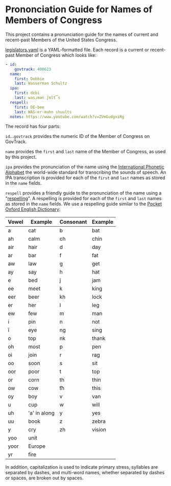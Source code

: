 Prononciation Guide for Names of Members of Congress
====================================================

This project contains a pronunciation guide for the names of current and recent-past Members of the United States Congress.

[legislators.yaml](legislators.yaml) is a YAML-formatted file. Each record is a current or recent-past Member of Congress which looks like:

```yaml
- id:
    govtrack: 400623
  name:
    first: Debbie
    last: Wasserman Schultz
  ipa:
    first: dɛbi
    last: wasɹ̩mən ʃʊlt͡s
  respell:
    first: DE-bee
    last: WAS-er-muhn shuults
  notes: https://www.youtube.com/watch?v=ZVmGudgxiRg
```

The record has four parts:

`id`...`govtrack` provides the numeric ID of the Member of Congress on GovTrack.

`name` provides the `first` and `last` name of the Member of Congress, as used by this project.

`ipa` provides the pronunciation of the name using the [International Phonetic Alphabet](https://en.wikipedia.org/wiki/International_Phonetic_Alphabet) the world-wide standard for transcribing the sounds of speech. An IPA transcription is provided for each of the `first` and `last` names as stored in the `name` fields.

`respell` provides a friendly guide to the pronunciation of the name using a "[respelling](https://en.wikipedia.org/wiki/Pronunciation_respelling_for_English)". A respelling is provided for each of the `first` and `last` names as stored in the `name` fields. We use a respelling guide similar to the [Pocket Oxford English Dictionary](https://www.amazon.com/Pocket-Oxford-English-Dictionary-Dictionaries/dp/0199666156/ref=sr_1_5?ie=UTF8&qid=1508765253&sr=8-5&keywords=pocket+oxford):

| Vowel | Example | Consonant | Example |
| ----- | ------- | --------- | ------- |
| a     | cat     | b         | bat     |
| ah    | calm    | ch        | chin    |
| air   | hair    | d         | day     |
| ar    | bar     | f         | fat     |
| aw    | law     | g         | get     |
| ay    | say     | h         | hat     |
| e     | bed     | j         | jam     |
| ee    | meet    | k         | king    |
| eer   | beer    | kh        | lock    |
| er    | her     | l         | leg     |
| ew    | few     | m         | man     |
| i     | pin     | n         | not     |
| ī     | eye     | ng        | sing    |
| o     | top     | nk        | thank   |
| oh    | most    | p         | pen     |
| oi    | join    | r         | rag     |
| oo    | soon    | s         | sit     |
| oor   | poor    | t         | top     |
| or    | corn    | th        | thin    |
| ow    | cow    | t͡h        | this    |
| oy    | boy     | v         | van     |
| u     | cup     | w         | will    |
| uh    | 'a' in along     | y         | yes     |
| uu    | book     | z         | zebra   |
| y     | cry     | zh        | vision  |
| yoo   | unit
| yoor  | Europe
| yr    | fire

In addition, capitalization is used to indicate primary stress, syllables are separated by dashes, and multi-word names, whether separated by dashes or spaces, are broken out by spaces.